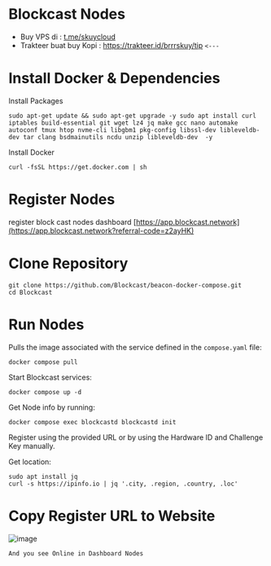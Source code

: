 # Blockcast Nodes

- Buy VPS di : [t.me/skuycloud](t.me/skuycloud)
- Trakteer buat buy Kopi : https://trakteer.id/brrrskuy/tip `<---`

# Install Docker & Dependencies
Install Packages
```
sudo apt-get update && sudo apt-get upgrade -y sudo apt install curl iptables build-essential git wget lz4 jq make gcc nano automake autoconf tmux htop nvme-cli libgbm1 pkg-config libssl-dev libleveldb-dev tar clang bsdmainutils ncdu unzip libleveldb-dev  -y 
```
Install Docker
```
curl -fsSL https://get.docker.com | sh
```
# Register Nodes
register block cast nodes dashboard [https://app.blockcast.network](https://app.blockcast.network?referral-code=z2ayHK)
# Clone Repository 
```
git clone https://github.com/Blockcast/beacon-docker-compose.git
cd Blockcast
```
# Run Nodes
Pulls the image associated with the service defined in the `compose.yaml` file:
```
docker compose pull
```
Start Blockcast services:
```
docker compose up -d
```
Get Node info by running:
```
docker compose exec blockcastd blockcastd init
```
Register using the provided URL or by using the Hardware ID and Challenge Key manually.

Get location:
```
sudo apt install jq
curl -s https://ipinfo.io | jq '.city, .region, .country, .loc'
```
# Copy Register URL to Website
![image](https://github.com/user-attachments/assets/8ab72991-184f-4c26-aec4-a932294a7e33)

`And you see Online in Dashboard Nodes`
